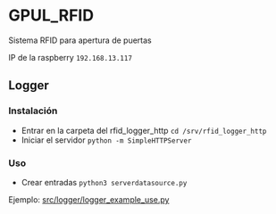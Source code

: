 # GPUL_RFID
Sistema RFID para apertura de puertas

IP de la raspberry `192.168.13.117`

## Logger
### Instalación
* Entrar en la carpeta del rfid_logger_http `cd /srv/rfid_logger_http`
* Iniciar el servidor `python -m SimpleHTTPServer`

### Uso
* Crear entradas `python3 serverdatasource.py`

Ejemplo:
[src/logger/logger_example_use.py](https://github.com/AlexPeral/GPUL_RFID/blob/master/src/logger/logger_example_use.py)
